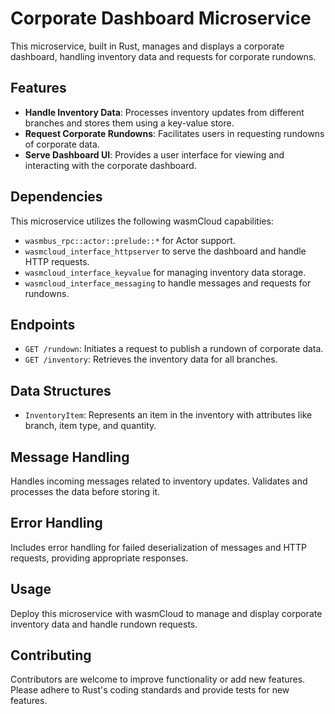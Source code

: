 # Corporate Dashboard Microservice

This microservice, built in Rust, manages and displays a corporate dashboard, handling inventory data and requests for corporate rundowns.

## Features

- **Handle Inventory Data**: Processes inventory updates from different branches and stores them using a key-value store.
- **Request Corporate Rundowns**: Facilitates users in requesting rundowns of corporate data.
- **Serve Dashboard UI**: Provides a user interface for viewing and interacting with the corporate dashboard.

## Dependencies

This microservice utilizes the following wasmCloud capabilities:

- `wasmbus_rpc::actor::prelude::*` for Actor support.
- `wasmcloud_interface_httpserver` to serve the dashboard and handle HTTP requests.
- `wasmcloud_interface_keyvalue` for managing inventory data storage.
- `wasmcloud_interface_messaging` to handle messages and requests for rundowns.

## Endpoints

- `GET /rundown`: Initiates a request to publish a rundown of corporate data.
- `GET /inventory`: Retrieves the inventory data for all branches.

## Data Structures

- `InventoryItem`: Represents an item in the inventory with attributes like branch, item type, and quantity.

## Message Handling

Handles incoming messages related to inventory updates. Validates and processes the data before storing it.

## Error Handling

Includes error handling for failed deserialization of messages and HTTP requests, providing appropriate responses.

## Usage

Deploy this microservice with wasmCloud to manage and display corporate inventory data and handle rundown requests.

## Contributing

Contributors are welcome to improve functionality or add new features. Please adhere to Rust's coding standards and provide tests for new features.
